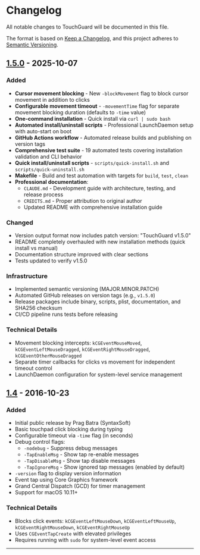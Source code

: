 # Changelog

All notable changes to TouchGuard will be documented in this file.

The format is based on [Keep a Changelog](https://keepachangelog.com/en/1.0.0/),
and this project adheres to [Semantic Versioning](https://semver.org/spec/v2.0.0.html).

## [1.5.0] - 2025-10-07

### Added
- **Cursor movement blocking** - New `-blockMovement` flag to block cursor movement in addition to clicks
- **Configurable movement timeout** - `-movementTime` flag for separate movement blocking duration (defaults to `-time` value)
- **One-command installation** - Quick install via `curl | sudo bash`
- **Automated install/uninstall scripts** - Professional LaunchDaemon setup with auto-start on boot
- **GitHub Actions workflow** - Automated release builds and publishing on version tags
- **Comprehensive test suite** - 19 automated tests covering installation validation and CLI behavior
- **Quick install/uninstall scripts** - `scripts/quick-install.sh` and `scripts/quick-uninstall.sh`
- **Makefile** - Build and test automation with targets for `build`, `test`, `clean`
- **Professional documentation**:
  - `CLAUDE.md` - Development guide with architecture, testing, and release process
  - `CREDITS.md` - Proper attribution to original author
  - Updated README with comprehensive installation guide

### Changed
- Version output format now includes patch version: "TouchGuard v1.5.0"
- README completely overhauled with new installation methods (quick install vs manual)
- Documentation structure improved with clear sections
- Tests updated to verify v1.5.0

### Infrastructure
- Implemented semantic versioning (MAJOR.MINOR.PATCH)
- Automated GitHub releases on version tags (e.g., `v1.5.0`)
- Release packages include binary, scripts, plist, documentation, and SHA256 checksum
- CI/CD pipeline runs tests before releasing

### Technical Details
- Movement blocking intercepts: `kCGEventMouseMoved`, `kCGEventLeftMouseDragged`, `kCGEventRightMouseDragged`, `kCGEventOtherMouseDragged`
- Separate timer callbacks for clicks vs movement for independent timeout control
- LaunchDaemon configuration for system-level service management

## [1.4] - 2016-10-23

### Added
- Initial public release by Prag Batra (SyntaxSoft)
- Basic touchpad click blocking during typing
- Configurable timeout via `-time` flag (in seconds)
- Debug control flags:
  - `-nodebug` - Suppress debug messages
  - `-TapEnableMsg` - Show tap re-enable messages
  - `-TapDisableMsg` - Show tap disable messages
  - `-TapIgnoreMsg` - Show ignored tap messages (enabled by default)
- `-version` flag to display version information
- Event tap using Core Graphics framework
- Grand Central Dispatch (GCD) for timer management
- Support for macOS 10.11+

### Technical Details
- Blocks click events: `kCGEventLeftMouseDown`, `kCGEventLeftMouseUp`, `kCGEventRightMouseDown`, `kCGEventRightMouseUp`
- Uses `CGEventTapCreate` with elevated privileges
- Requires running with `sudo` for system-level event access

---

[1.5.0]: https://github.com/sirfifer/TouchGuard/releases/tag/v1.5.0
[1.4]: https://github.com/thesyntaxinator/TouchGuard/releases/tag/1.4

